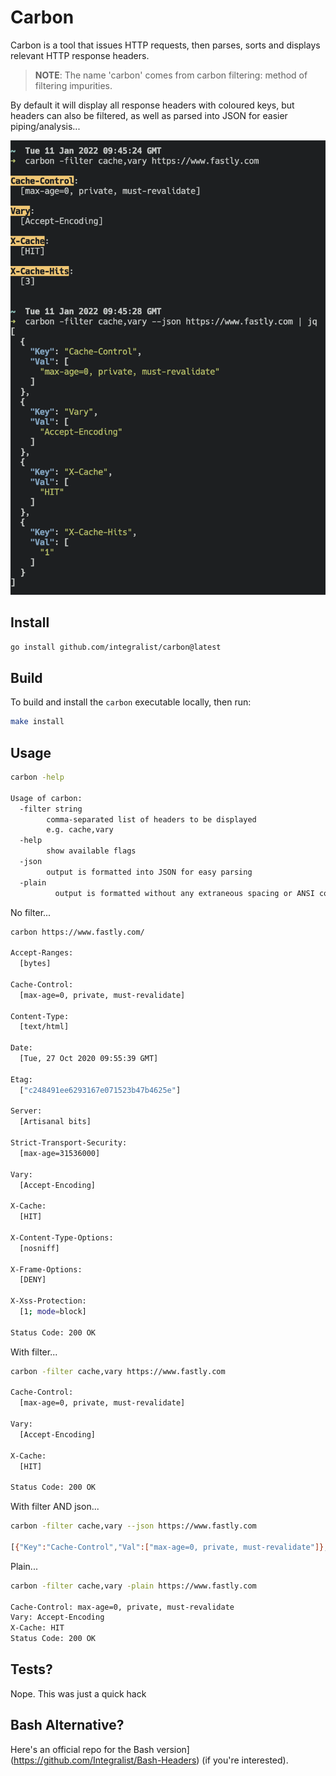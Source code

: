 # Carbon

Carbon is a tool that issues HTTP requests, then parses, sorts and displays relevant HTTP response headers. 

> **NOTE**: The name 'carbon' comes from carbon filtering: method of filtering impurities.

By default it will display all response headers with coloured keys, but headers can also be filtered, as well as parsed into JSON for easier piping/analysis...

![Example output of running the carbon executable](./carbon.png)

## Install

```bash
go install github.com/integralist/carbon@latest
```

## Build

To build and install the `carbon` executable locally, then run:

```bash
make install
```

## Usage

```bash
carbon -help

Usage of carbon:
  -filter string
        comma-separated list of headers to be displayed
        e.g. cache,vary
  -help
        show available flags
  -json
        output is formatted into JSON for easy parsing
  -plain
    	  output is formatted without any extraneous spacing or ANSI colour codes
```

No filter...

```bash
carbon https://www.fastly.com/

Accept-Ranges:
  [bytes]

Cache-Control:
  [max-age=0, private, must-revalidate]

Content-Type:
  [text/html]

Date:
  [Tue, 27 Oct 2020 09:55:39 GMT]

Etag:
  ["c248491ee6293167e071523b47b4625e"]

Server:
  [Artisanal bits]

Strict-Transport-Security:
  [max-age=31536000]

Vary:
  [Accept-Encoding]

X-Cache:
  [HIT]

X-Content-Type-Options:
  [nosniff]

X-Frame-Options:
  [DENY]

X-Xss-Protection:
  [1; mode=block]

Status Code: 200 OK
```

With filter...

```bash
carbon -filter cache,vary https://www.fastly.com

Cache-Control:
  [max-age=0, private, must-revalidate]

Vary:
  [Accept-Encoding]

X-Cache:
  [HIT]

Status Code: 200 OK
```

With filter AND json...

```bash
carbon -filter cache,vary --json https://www.fastly.com

[{"Key":"Cache-Control","Val":["max-age=0, private, must-revalidate"]},{"Key":"Vary","Val":["Accept-Encoding"]},{"Key":"X-Cache","Val":["HIT"]},{"Key":"X-Cache-Hits","Val":["2"]}]
```

Plain...

```bash
carbon -filter cache,vary -plain https://www.fastly.com

Cache-Control: max-age=0, private, must-revalidate
Vary: Accept-Encoding
X-Cache: HIT
Status Code: 200 OK
```

## Tests?

Nope. This was just a quick hack

## Bash Alternative?

Here's an official repo for the Bash version](https://github.com/Integralist/Bash-Headers) (if you're interested).
